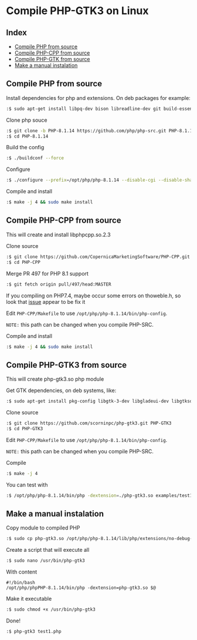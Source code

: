# Compile PHP-GTK3 on Linux

## Index

 - [Compile PHP from source](https://github.com/scorninpc/php-gtk3/blob/master/docs/compile-linux.md#compile-php-from-source)
 - [Compile PHP-CPP from source](https://github.com/scorninpc/php-gtk3/blob/master/docs/compile-linux.md#compile-php-cpp-from-source)
 - [Compile PHP-GTK from source](https://github.com/scorninpc/php-gtk3/blob/master/docs/compile-linux.md#compile-php-gtk3-from-source)
 - [Make a manual instalation](https://github.com/scorninpc/php-gtk3/blob/master/docs/compile-linux.md#make-a-manual-instalation)

## Compile PHP from source
	
Install dependencies for php and extensions. On deb packages for example:
```sh
:$ sudo apt-get install libpq-dev bison libreadline-dev git build-essential autoconf automake libtool re2c libxml2-dev libcurl4-openssl-dev libssl-dev libbz2-dev  libjpeg-dev libpng-dev libxpm-dev libfreetype6-dev libzip-dev libsqlite3-dev libonig-dev libxslt1-dev
```

Clone php souce
```sh
:$ git clone -b PHP-8.1.14 https://github.com/php/php-src.git PHP-8.1.14
:$ cd PHP-8.1.14
```

Build the config
```sh
:$ ./buildconf --force
```

Configure
```sh
:$ ./configure --prefix=/opt/php/php-8.1.14 --disable-cgi --disable-shared --enable-static --with-pgsql --with-pdo-mysql --with-pdo-pgsql --with-pgsql --with-ffi --with-readline --with-openssl --enable-soap --enable-sockets --with-bz2 --with-zlib --enable-mbstring --with-curl --with-xsl
```

Compile and install
```sh
:$ make -j 4 && sudo make install 
```

## Compile PHP-CPP from source

This will create and install libphpcpp.so.2.3

Clone source
```sh
:$ git clone https://github.com/CopernicaMarketingSoftware/PHP-CPP.git
:$ cd PHP-CPP
```

Merge PR 497 for PHP 8.1 support
```sh
:$ git fetch origin pull/497/head:MASTER
```

If you compiling on PHP7.4, maybe occur some errors on thoweble.h, so look that [issue](https://github.com/CopernicaMarketingSoftware/PHP-CPP/pull/440/commits/86d3624857a4d6a5ca8f760bb233ed083079e462) appear to be fix it

Edit `PHP-CPP/Makefile` to use `/opt/php/php-8.1.14/bin/php-config`.

`NOTE:` this path can be changed when you compile PHP-SRC.

Compile and install
```sh
:$ make -j 4 && sudo make install
```

## Compile PHP-GTK3 from source

This will create php-gtk3.so php module

Get GTK dependencies, on deb systems, like:
```sh
:$ sudo apt-get install pkg-config libgtk-3-dev libgladeui-dev libgtksourceview-3.0-dev libwnck-dev
```

Clone source
```sh
:$ git clone https://github.com/scorninpc/php-gtk3.git PHP-GTK3
:$ cd PHP-GTK3
```

Edit `PHP-CPP/Makefile` to use `/opt/php/php-8.1.14/bin/php-config`.

`NOTE:` this path can be changed when you compile PHP-SRC.

Compile
```sh
:$ make -j 4 
```

You can test with
```sh
:$ /opt/php/php-8.1.14/bin/php -dextension=./php-gtk3.so examples/test1.php 
```

## Make a manual instalation

Copy module to compiled PHP
```sh
:$ sudo cp php-gtk3.so /opt/php/php-8.1.14/lib/php/extensions/no-debug-non-zts-20210902/php-gtk3.so
```

Create a script that will execute all
```sh
:$ sudo nano /usr/bin/php-gtk3
```

With content
```
#!/bin/bash
/opt/php/phpPHP-8.1.14/bin/php -dextension=php-gtk3.so $@
```

Make it executable
```sh
:$ sudo chmod +x /usr/bin/php-gtk3
```

Done!
```sh
:$ php-gtk3 test1.php
```
